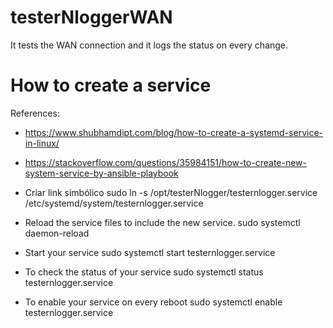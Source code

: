 # testerNloggerWAN
It tests the WAN connection and it logs the status on every change.



# How to create a service
References:
- https://www.shubhamdipt.com/blog/how-to-create-a-systemd-service-in-linux/
- https://stackoverflow.com/questions/35984151/how-to-create-new-system-service-by-ansible-playbook

- Criar link simbólico
sudo ln -s /opt/testerNlogger/testernlogger.service /etc/systemd/system/testernlogger.service

- Reload the service files to include the new service.
sudo systemctl daemon-reload

- Start your service
sudo systemctl start testernlogger.service

- To check the status of your service
sudo systemctl status testernlogger.service

- To enable your service on every reboot
sudo systemctl enable testernlogger.service